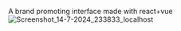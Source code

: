 A brand promoting interface made with react+vue 
![Screenshot_14-7-2024_233833_localhost](https://github.com/user-attachments/assets/1ee2dbd0-098a-4a4e-b52f-20c23538ec03)
